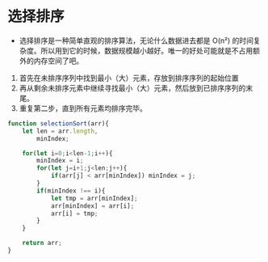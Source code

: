 # 选择排序

* 选择排序是一种简单直观的排序算法，无论什么数据进去都是 O(n²) 的时间复杂度。所以用到它的时候，数据规模越小越好。唯一的好处可能就是不占用额外的内存空间了吧。

1. 首先在未排序序列中找到最小（大）元素，存放到排序序列的起始位置
2. 再从剩余未排序元素中继续寻找最小（大）元素，然后放到已排序序列的末尾。
3. 重复第二步，直到所有元素均排序完毕。

```JavaScript
function selectionSort(arr){
    let len = arr.length,
        minIndex;

    for(let i=0;i<len-1;i++){
        minIndex = i;
        for(let j=i+1;j<len;j++){
            if(arr[j] < arr[minIndex]) minIndex = j;
        }
        if(minIndex !== i){
            let tmp = arr[minIndex];
            arr[minIndex] = arr[i];
            arr[i] = tmp;
        }
    }

    return arr;
}
```
